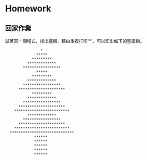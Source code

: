 # Homework
## 回家作業
試著寫一個程式，找出邏輯，藉由重複打印'*'，可以印出如下的聖誕樹。

                    *
                  *****
                *********
              *************
            *****************
                  *****
                *********
              *************
            *****************
          *********************
                *********
              *************
            *****************
          *********************
        *************************
              *************
            *****************
          *********************
        *************************
      *****************************
                 ******
                 ******
                 ******
                 ******
                 ******